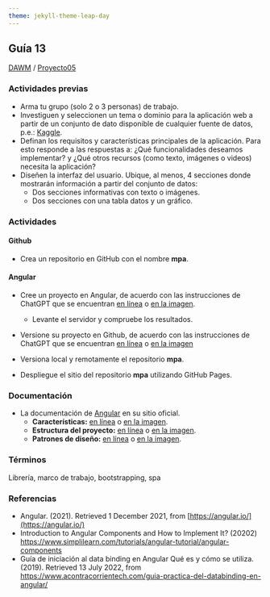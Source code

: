 ```yaml
---
theme: jekyll-theme-leap-day
---
```


## Guía 13

[DAWM](/DAWM/) / [Proyecto05](/DAWM/proyectos/2023/proyecto05)

### Actividades previas

* Arma tu grupo (solo 2 o 3 personas) de trabajo.
* Investiguen y seleccionen un tema o dominio para la aplicación web a partir de un conjunto de dato disponible de cualquier fuente de datos, p.e.: [Kaggle](https://www.kaggle.com/).
* Definan los requisitos y características principales de la aplicación. Para esto responde a las respuestas a: ¿Qué funcionalidades deseamos implementar? y ¿Qué otros recursos (como texto, imágenes o videos) necesita la aplicación?
* Diseñen la interfaz del usuario. Ubique, al menos, 4 secciones donde mostrarán información a partir del conjunto de datos:
  - Dos secciones informativas con texto o imágenes.
  - Dos secciones con una tabla datos y un gráfico.

### Actividades

#### Github

* Crea un repositorio en GitHub con el nombre **mpa**.

#### Angular

* Cree un proyecto en Angular, de acuerdo con las instrucciones de ChatGPT que se encuentran [en línea](https://chat.openai.com/share/a033dd65-d993-4dc2-afac-3bd14447b750) o [en la imagen](chatgpt/guia13-angular.png).
  - Levante el servidor y compruebe los resultados.
* Versione su proyecto en Github, de acuerdo con las instrucciones de ChatGPT que se encuentran [en línea](https://chat.openai.com/share/a541c121-9b66-4273-b090-3d9d1562bb3b) o [en la imagen](chatgpt/guia13-angular-versionamiento.png)

* Versiona local y remotamente el repositorio **mpa**.
* Despliegue el sitio del repositorio **mpa** utilizando GitHub Pages.

### Documentación
  
* La documentación de [Angular](https://angular.io/) en su sitio oficial.
  - **Características:** [en línea](https://chat.openai.com/share/c307ae2f-1213-4599-9491-ed849a71e33b) o [en la imagen](chatgpt/guia13-angular-caracteristicas.png).
  - **Estructura del proyecto:** [en línea](https://chat.openai.com/share/6c2c7ae7-cffd-4097-82b8-5b5a93d0f394) o [en la imagen](chatgpt/guia13-angular-estructura.png).
  - **Patrones de diseño:** [en línea](https://chat.openai.com/share/eeee5534-3efb-4701-bbc4-9f26b622fcd8) o [en la imagen](chatgpt/guia13-angular-patrones.png).  

### Términos

Librería, marco de trabajo, bootstrapping, spa

### Referencias

* Angular. (2021). Retrieved 1 December 2021, from [https://angular.io/](https://angular.io/)
* Introduction to Angular Components and How to Implement It? (20202) https://www.simplilearn.com/tutorials/angular-tutorial/angular-components
* Guía de iniciación al data binding en Angular Qué es y cómo se utiliza. (2019). Retrieved 13 July 2022, from https://www.acontracorrientech.com/guia-practica-del-databinding-en-angular/